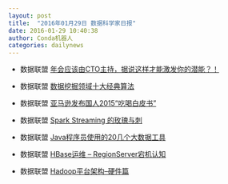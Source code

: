 ```yaml
---
layout: post
title:  "2016年01月29日 数据科学家日报"
date: 2016-01-29 10:40:38
author: Conda机器人
categories: dailynews
---
```

 * 数据联盟 [年会应该由CTO主持，据说这样才能激发你的潜能？！](http://dataunion.org/21745.html)

 * 数据联盟 [数据挖掘领域十大经典算法](http://dataunion.org/21742.html)

 * 数据联盟 [亚马逊发布国人2015“吃喝白皮书”](http://dataunion.org/21739.html)

 * 数据联盟 [Spark Streaming 的玫瑰与刺](http://dataunion.org/21736.html)

 * 数据联盟 [Java程序员使用的20几个大数据工具](http://dataunion.org/21733.html)

 * 数据联盟 [HBase运维 – RegionServer宕机认知](http://dataunion.org/21730.html)

 * 数据联盟 [Hadoop平台架构–硬件篇](http://dataunion.org/21728.html)

